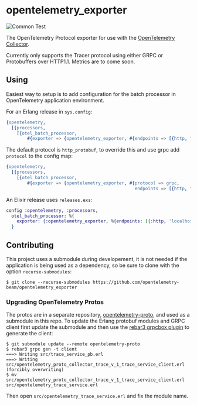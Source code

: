 # opentelemetry_exporter

![Common Test](https://github.com/opentelemetry-beam/opentelemetry_exporter/workflows/Common%20Test/badge.svg) 

The OpenTelemetry Protocol exporter for use with the [OpenTelemetry Collector](https://github.com/open-telemetry/opentelemetry-collector).

Currently only supports the Tracer protocol using either GRPC or Protobuffers over HTTP1.1. Metrics are to come soon.

## Using

Easiest way to setup is to add configuration for the batch processor in OpenTelemetry application environment.

For an Erlang release in `sys.config`:

``` erlang
{opentelemetry,
  [{processors, 
    [{otel_batch_processor,
        #{exporter => {opentelemetry_exporter, #{endpoints => [{http, "localhost", 9090, []}]}}}}]}]}
```

The default protocol is `http_protobuf`, to override this and use grpc add `protocol` to the config map:

``` erlang
{opentelemetry,
  [{processors, 
    [{otel_batch_processor,
        #{exporter => {opentelemetry_exporter, #{protocol => grpc,
                                                 endpoints => [{http, "localhost", 9090, []}]}}}}]}]}
```

An Elixir release uses `releases.exs`:

``` elixir
config :opentelemetry, :processors,
  otel_batch_processor: %{
    exporter: {:opentelemetry_exporter, %{endpoints: [{:http, 'localhost', 9090, []}]}}
  }
```

## Contributing

This project uses a submodule during developement, it is not needed if the application is being used as a dependency, so be sure to clone with the option `recurse-submodules`:

``` shell
$ git clone --recurse-submodules https://github.com/opentelemetry-beam/opentelemetry_exporter
```

### Upgrading OpenTelemetry Protos

The protos are in a separate repository, [opentelemetry-proto](https://github.com/open-telemetry/opentelemetry-proto/), and used as a submodule in this repo. To update the Erlang protobuf modules and GRPC client first update the submodule and then use the [rebar3 grpcbox plugin](https://github.com/tsloughter/grpcbox_plugin/) to generate the client:

``` shell
$ git submodule update --remote opentelemetry-proto
$ rebar3 grpc gen -t client
===> Writing src/trace_service_pb.erl
===> Writing src/opentelemetry_proto_collector_trace_v_1_trace_service_client.erl (forcibly overwriting)
$ mv src/opentelemetry_proto_collector_trace_v_1_trace_service_client.erl src/opentelemetry_trace_service.erl
```

Then open `src/opentelemetry_trace_service.erl` and fix the module name.

